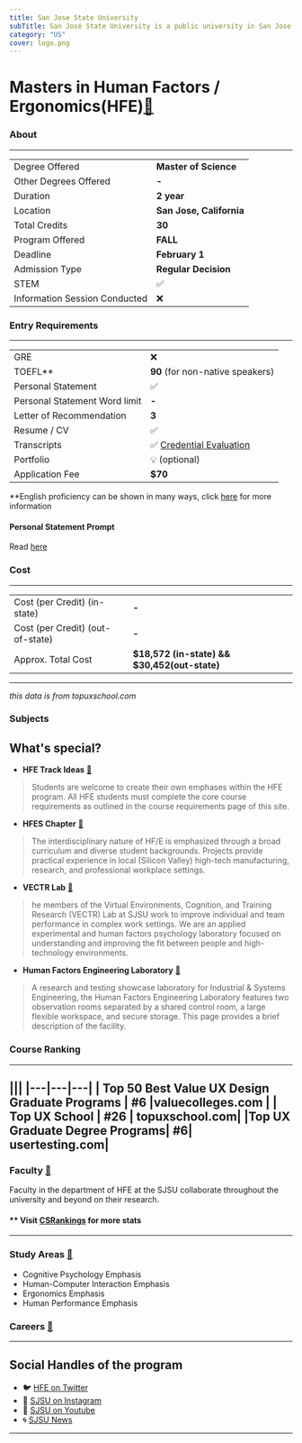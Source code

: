 ```yaml
---
title: San Jose State University
subTitle: San José State University is a public university in San Jose, California  
category: "US"
cover: logo.png
---
```


# Masters in Human Factors / Ergonomics(HFE)[🔗](https://www.sjsu.edu/hfe/)

### About
---
|   |   |
|---|---|
| Degree Offered |  **Master of Science** |
| Other Degrees Offered| **-**|
| Duration       | **2 year**                      |
| Location       | **San Jose, California**          |
| Total Credits  | **30**                           | 
| Program Offered| **FALL**|
|Deadline| **February 1**  |
|Admission Type| **Regular Decision** |
|STEM| ✅ |
|Information Session Conducted| ❌  |


### Entry Requirements
---
|   |   |
|---|---|
| GRE | ❌ |
| TOEFL**       | **90** (for non-native speakers)| TOEFL Code : **4687** | 
| Personal Statement       | ✅          |
|Personal Statement Word limit| **-** |
| Letter of Recommendation  | **3**                           | 
|Resume / CV|✅|
|Transcripts|✅ [Credential Evaluation](https://www.sjsu.edu/admissions/docs/Grad_Adm_Brochure_2020_electronic_9.5.19.pdf) |
|Portfolio|💡 (optional)  |
|Application Fee| **$70** |

**English proficiency can be shown in many ways, click [here](https://www.sjsu.edu/admissions/graduate/admission-requirements/test-requirements/index.php) for more information


#### Personal Statement Prompt
Read [here](https://www.sjsu.edu/people/glenn.callaghan/grad_school/WRITING-A-STATEMENT-OF-PURPOSE.pdf)

### Cost
---
|   |   |
|---|---|
| Cost (per Credit) (in-state)      | **-**          |
| Cost (per Credit) (out-of-state)      | **-**      |
|Approx. Total Cost| **$18,572 (in-state) && $30,452(out-state)**|
---
*this data is from topuxschool.com*

### Subjects

## What's special?

* **HFE Track Ideas** [🔗](https://www.sjsu.edu/hfe/prospective-students/hfe-trackideas/)
> Students are welcome to create their own emphases within the HFE program. All HFE students must complete the core course requirements as outlined in the course requirements page of this site. 


* **HFES Chapter** [🔗](https://www.hfes.org/Resources/Graduate-Programs-Directory/San-Jose-State-University)
> The interdisciplinary nature of HF/E is emphasized through a broad curriculum and diverse student backgrounds. Projects provide practical experience in local (Silicon Valley) high-tech manufacturing, research, and professional workplace settings. 

* **VECTR Lab** [🔗](https://www.sjsu.edu/hfe/about/vectrlab/index.html)
> he members of the Virtual Environments, Cognition, and Training Research (VECTR) Lab at SJSU work to improve individual and team performance in complex work settings. We are an applied experimental and human factors psychology laboratory focused on understanding and improving the fit between people and high-technology environments.  

* **Human Factors Engineering Laboratory** [🔗](https://www.sjsu.edu/hfe/about/hfe-lab/index.html)
> A research and testing showcase laboratory for Industrial & Systems Engineering, the Human Factors Engineering Laboratory features two observation rooms separated by a shared control room, a large flexible workspace, and secure storage. This page provides a brief description of the facility. 



### Course Ranking
---
|||
|---|---|---|
| Top 50 Best Value UX Design Graduate Programs  | **#6**  |valuecolleges.com | 
| Top UX School      | **#26**      | topuxschool.com|
|Top UX Graduate Degree Programs| **#6**| usertesting.com|
---

### Faculty [🔗](https://www.sjsu.edu/hfe/faculty/index.html) 
Faculty in the department of HFE at the SJSU collaborate throughout the university and beyond on their research.

#### ** Visit [CSRankings](http://csrankings.org/#/index?all&us) for more stats 

---
### Study Areas [🔗](https://www.sjsu.edu/hfe/program/program-emphases/index.html)
* Cognitive Psychology Emphasis
* Human-Computer Interaction Emphasis
* Ergonomics Emphasis
* Human Performance Emphasis

### Careers [🔗](https://www.sjsu.edu/hfe/about/hfe-jobs/)


---
## Social Handles of the program

* 🐦  [HFE on Twitter ](https://twitter.com/sjsu_hfes?lang=en)  
* 💢  [SJSU on Instagram ](https://www.instagram.com/sjsu/?hl=en) 
* 🛑  [SJSU on Youtube](https://www.youtube.com/channel/UCkNINg_62AWtTJVjCTJ23Pg)
* 🌀  [SJSU News](https://www.sjsu.edu/hfe/about/sjsu-links/)

---















